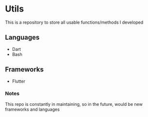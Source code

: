 # Utils

This is a repository to store all usable functions/methods I developed

## Languages

- Dart
- Bash

## Frameworks

- Flutter

### Notes

This repo is constantly in maintaining, so in the future, would be new frameworks and languages
